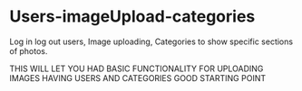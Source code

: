 # Users-imageUpload-categories
Log in log out users, Image uploading, Categories to show specific sections of photos. 

THIS WILL LET YOU HAD BASIC FUNCTIONALITY FOR UPLOADING IMAGES HAVING USERS AND CATEGORIES GOOD STARTING POINT
